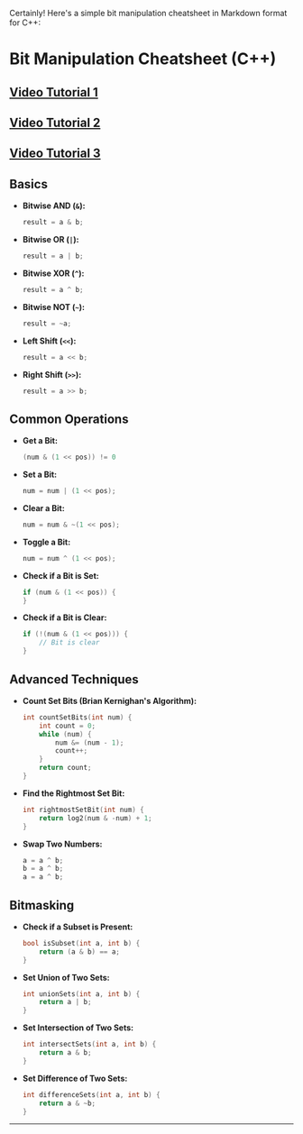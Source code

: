 Certainly! Here's a simple bit manipulation cheatsheet in Markdown format for C++:

# Bit Manipulation Cheatsheet (C++)

## [Video Tutorial 1](https://youtu.be/MiJdgxTWaFs?si=L-CJRj0Kl7k87odf)

## [Video Tutorial 2](https://youtu.be/s8l8NWII3qw?si=U_X0bdaJ1L7Hwzaj)

## [Video Tutorial 3](https://youtu.be/WEpLyOc0bCE?si=nfuIsQPuoUHrFxVK)

## Basics

- **Bitwise AND (`&`):**

  ```cpp
  result = a & b;
  ```

- **Bitwise OR (`|`):**

  ```cpp
  result = a | b;
  ```

- **Bitwise XOR (`^`):**

  ```cpp
  result = a ^ b;
  ```

- **Bitwise NOT (`~`):**

  ```cpp
  result = ~a;
  ```

- **Left Shift (`<<`):**

  ```cpp
  result = a << b;
  ```

- **Right Shift (`>>`):**
  ```cpp
  result = a >> b;
  ```

## Common Operations

- **Get a Bit:**

  ```cpp
  (num & (1 << pos)) != 0
  ```

- **Set a Bit:**

  ```cpp
  num = num | (1 << pos);
  ```

- **Clear a Bit:**

  ```cpp
  num = num & ~(1 << pos);
  ```

- **Toggle a Bit:**

  ```cpp
  num = num ^ (1 << pos);
  ```

- **Check if a Bit is Set:**

  ```cpp
  if (num & (1 << pos)) {
  }
  ```

- **Check if a Bit is Clear:**
  ```cpp
  if (!(num & (1 << pos))) {
      // Bit is clear
  }
  ```

## Advanced Techniques

- **Count Set Bits (Brian Kernighan's Algorithm):**

  ```cpp
  int countSetBits(int num) {
      int count = 0;
      while (num) {
          num &= (num - 1);
          count++;
      }
      return count;
  }
  ```

- **Find the Rightmost Set Bit:**

  ```cpp
  int rightmostSetBit(int num) {
      return log2(num & -num) + 1;
  }
  ```

- **Swap Two Numbers:**
  ```cpp
  a = a ^ b;
  b = a ^ b;
  a = a ^ b;
  ```

## Bitmasking

- **Check if a Subset is Present:**

  ```cpp
  bool isSubset(int a, int b) {
      return (a & b) == a;
  }
  ```

- **Set Union of Two Sets:**

  ```cpp
  int unionSets(int a, int b) {
      return a | b;
  }
  ```

- **Set Intersection of Two Sets:**

  ```cpp
  int intersectSets(int a, int b) {
      return a & b;
  }
  ```

- **Set Difference of Two Sets:**
  ```cpp
  int differenceSets(int a, int b) {
      return a & ~b;
  }
  ```

---
